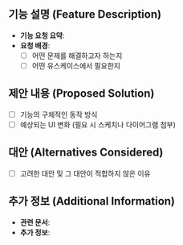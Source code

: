 ## 기능 설명 (Feature Description)

- **기능 요청 요약**:
- **요청 배경**:
  - [ ] 어떤 문제를 해결하고자 하는지
  - [ ] 어떤 유스케이스에서 필요한지

## 제안 내용 (Proposed Solution)

- [ ] 기능의 구체적인 동작 방식
- [ ] 예상되는 UI 변화 (필요 시 스케치나 다이어그램 첨부)

## 대안 (Alternatives Considered)

- [ ] 고려한 대안 및 그 대안이 적합하지 않은 이유

## 추가 정보 (Additional Information)

- **관련 문서**:
- **추가 정보**:
